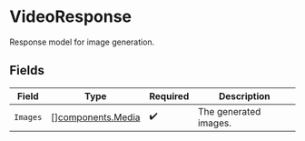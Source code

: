 # VideoResponse

Response model for image generation.


## Fields

| Field                                                  | Type                                                   | Required                                               | Description                                            |
| ------------------------------------------------------ | ------------------------------------------------------ | ------------------------------------------------------ | ------------------------------------------------------ |
| `Images`                                               | [][components.Media](../../models/components/media.md) | :heavy_check_mark:                                     | The generated images.                                  |